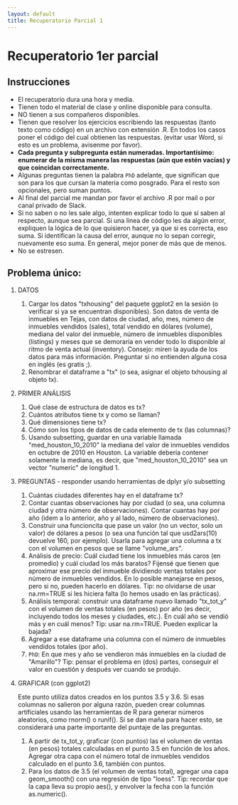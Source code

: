```yaml
--- 
layout: default 
title: Recuperatorio Parcial 1
--- 
```



# Recuperatorio 1er parcial


## Instrucciones

-   El recuperatorio dura una hora y media.
-   Tienen todo el material de clase y online disponible para consulta.
-   NO tienen a sus compañeros disponibles.
-   Tienen que resolver los ejercicios escribiendo las respuestas (tanto texto como código) en un
    archivo con extensión .R. <span class="underline">En todos los casos poner el código del cual obtienen las respuestas.</span>
    (evitar usar Word, si esto es un problema, avisenme por favor).
-   **Cada pregunta y subpregunta están numeradas. Importantísimo: enumerar <span class="underline">de la misma manera</span> las respuestas (aún que estén vacías) y que coincidan correctamente.**
-   Algunas preguntas tienen la palabra `PhD` adelante, que significan que son para los que cursan la
    materia como posgrado. Para el resto son opcionales, pero suman puntos.
-   Al final del parcial me mandan por favor el archivo .R por mail o por <span class="underline">canal privado</span> de Slack.
-   Si no saben o no les sale algo, intenten explicar todo lo que sí saben al respecto,
    aunque sea parcial. Si una línea de código les da algún error, expliquen la lógica de lo que
    quisieron hacer, ya que si es correcta, eso suma. Si identifican la causa del error, aunque no lo
    sepan corregir, nuevamente eso suma. En general, mejor poner de más que de menos.
-   No se estresen.


## Problema único:

1.  DATOS 
    1.  Cargar los datos "txhousing" del paquete ggplot2 en la sesión (o verificar si ya se encuentran
        disponibles). Son datos de venta de inmuebles en Tejas, con datos de ciudad, año, mes, número
        de inmuebles vendidos (sales), total vendido en dólares (volume), mediana del valor del
        inmueble, número de inmuebles disponibles (listings) y meses que se demoraría en vender todo
        lo disponible al ritmo de venta actual (inventory). Consejo: miren la ayuda de los datos para
        más información. Preguntar si no entienden alguna cosa en inglés (es gratis ;).
    2.  Renombrar el dataframe a "tx" (o sea, asignar el objeto txhousing al objeto tx).

2.  PRIMER ANÁLISIS
    1.  Qué clase de estructura de datos es tx?
    2.  Cuántos atributos tiene tx y como se llaman?
    3.  Qué dimensiones tiene tx?
    4.  Cómo son los tipos de datos de cada elemento de tx (las columnas)?
    5.  Usando subsetting, guardar en una variable llamada "med\_houston\_10\_2010" la mediana del valor de
        inmuebles vendidos en octubre de 2010 en Houston. La variable debería contener solamente la
        mediana, es decir, que "med\_houston\_10\_2010" sea un vector "numeric" de longitud 1.

3.  PREGUNTAS - responder usando herramientas de dplyr y/o subsetting
    1.  Cuántas ciudades diferentes hay en el dataframe tx?
    2.  Contar cuantas observaciones hay por ciudad (o sea, una columna ciudad y otra número de
        observaciones). Contar cuantas hay por año (idem a lo anterior, año y al lado, número de
        observaciones).
    3.  Construir una funcioncita que pase un valor (no un vector, solo un valor) de dólares a pesos
        (o sea una función tal que usd2ars(10) devuelve 160, por ejemplo). Usarla para agregar una
        columna a tx con el volumen en pesos que se llame "volume\_ars".
    4.  <span class="underline">Análisis de precio</span>: Cuál ciudad tiene los inmuebles más caros (en promedio) y cuál ciudad
        los más baratos? Fijensé que tienen que aproximar ese precio del inmueble dividiendo ventas
        totales por número de inmuebles vendidos. En lo posible manejarse en pesos, pero si no, pueden
        hacerlo en dólares. Tip: no olvidarse de usar na.rm=TRUE si les hiciera falta (lo hemos usado
        en las prácticas).
    5.  <span class="underline">Análisis temporal</span>: construir una dataframe nuevo llamado "tx\_tot\_y" con el volumen de ventas
        totales (en pesos) por año (es decir, incluyendo todos los meses y ciudades, etc.). En cuál
        año se vendió más y en cuál menos? Tip: usar na.rm=TRUE. Pueden explicar la bajada?
    6.  Agregar a ese dataframe una columna con el número de inmuebles vendidos totales (por año).
    7.  `PhD`: En que mes y año se vendieron más inmuebles en la ciudad de "Amarillo"? Tip: pensar el
        problema en (dos) partes, conseguir el valor en cuestión y después ver cuando se produjo.

1.  GRAFICAR (con ggplot2)
    
    Este punto utiliza datos creados en los puntos 3.5 y 3.6. Si esas columnas no salieron por alguna
    razón, pueden crear columnas artificiales usando las herramientas de R para generar números
    aleatorios, como rnorm() o runif(). Si se dan maña para hacer esto, se considerará una parte
    importante del puntaje de las preguntas.
    
    1.  A partir de tx\_tot\_y, graficar (con puntos) las el volumen de ventas (en pesos) totales
        calculadas en el punto 3.5 en función de los años. Agregar otra capa con el número total de
        inmuebles vendidos calculado en el punto 3.6, también con puntos.
    2.  Para los datos de 3.5 (el volumen de ventas total), agregar una capa geom\_smooth() con una
        regresión de tipo "loess". Tip: recordar que la capa lleva su propio aes(), y envolver la
        fecha con la función as.numeric().

